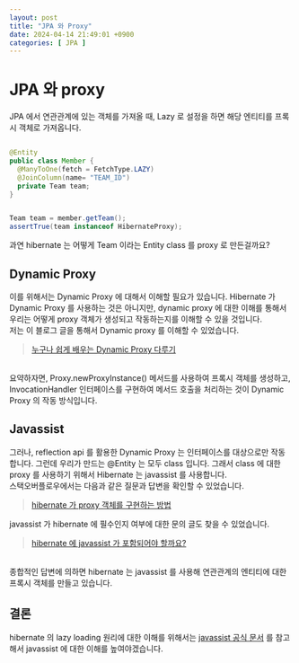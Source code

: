 ```yaml
---
layout: post
title: "JPA 와 Proxy"
date: 2024-04-14 21:49:01 +0900
categories: [ JPA ]
---
```


# JPA 와 proxy

JPA 에서 연관관계에 있는 객체를 가져올 때, Lazy 로 설정을 하면 해당 엔티티를 프록시 객체로 가져옵니다.

```java

@Entity
public class Member {
  @ManyToOne(fetch = FetchType.LAZY)
  @JoinColumn(name= "TEAM_ID")
  private Team team;
}


Team team = member.getTeam();
assertTrue(team instanceof HibernateProxy);

```

과연 hibernate 는 어떻게 Team 이라는 Entity class 를 proxy 로 만든걸까요?

## Dynamic Proxy

이를 위해서는 Dynamic Proxy 에 대해서 이해할 필요가 있습니다. Hibernate 가 Dynamic Proxy 를 사용하는 것은 아니지만, dynamic proxy 에 대한 이해를 통해서 우리는 어떻게 proxy 객체가 생성되고 작동하는지를 이해할 수 있을 것입니다.
<br><span>
저는 이 블로그 글을 통해서 Dynamic proxy 를 이해할 수 있었습니다.
> [누구나 쉽게 배우는 Dynamic Proxy 다루기](https://inpa.tistory.com/entry/JAVA-%E2%98%95-%EB%88%84%EA%B5%AC%EB%82%98-%EC%89%BD%EA%B2%8C-%EB%B0%B0%EC%9A%B0%EB%8A%94-Dynamic-Proxy-%EB%8B%A4%EB%A3%A8%EA%B8%B0)

<br><span>
요약하자면, Proxy.newProxyInstance() 메서드를 사용하여 프록시 객체를 생성하고, InvocationHandler 인터페이스를 구현하여 메서드 호출을 처리하는 것이 Dynamic Proxy 의 작동 방식입니다.

## Javassist

그러나, reflection api 를 활용한 Dynamic Proxy 는 인터페이스를 대상으로만 작동합니다. 그런데 우리가 만드는 @Entity 는 모두 class 입니다. 그래서 class 에 대한 proxy 를 사용하기 위해서 Hibernate 는 javassist 를 사용합니다.
<br />
스택오버플로우에서는 다음과 같은 질문과 답변을 확인할 수 있었습니다.

> [hibernate 가 proxy 객체를 구현하는 방법](https://stackoverflow.com/questions/34752923/how-does-hibernate-implement-proxy-objects)

javassist 가 hibernate 에 필수인지 여부에 대한 문의 글도 찾을 수 있었습니다.

> [hibernate 에 javassist 가 포함되어야 할까요?](https://discourse.hibernate.org/t/is-javassist-required-since-5-3-cr2/701)

<br />
종합적인 답변에 의하면 hibernate 는 javassist 를 사용해 연관관계의 엔티티에 대한 프록시 객체를 만들고 있습니다.


## 결론

hibernate 의 lazy loading 원리에 대한 이해를 위해서는 [javassist 공식 문서](https://www.javassist.org/) 를 참고해서 javassist 에 대한 이해를 높여야겠습니다.
